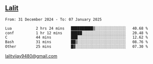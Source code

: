 ## [Lalit](https://lalit.sh)

<!--START_SECTION:waka-->

```txt
From: 31 December 2024 - To: 07 January 2025

Lua           2 hrs 24 mins   ██████████▒░░░░░░░░░░░░░░   40.68 %
conf          1 hr 12 mins    █████░░░░░░░░░░░░░░░░░░░░   20.48 %
C             44 mins         ███░░░░░░░░░░░░░░░░░░░░░░   12.62 %
Bash          31 mins         ██▒░░░░░░░░░░░░░░░░░░░░░░   08.76 %
Other         25 mins         █▓░░░░░░░░░░░░░░░░░░░░░░░   07.30 %
```

<!--END_SECTION:waka-->

lalitvijay9480@gmail.com
